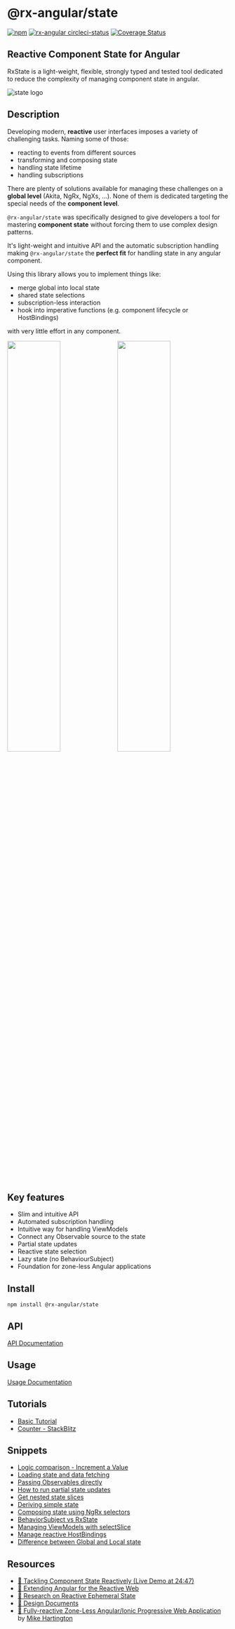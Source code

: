 # @rx-angular/state

[![npm](https://img.shields.io/npm/v/%40rx-angular%2Fstate.svg)](https://www.npmjs.com/package/%40rx-angular%2Fstate)
[![rx-angular circleci-status](https://circleci.com/gh/BioPhoton/rx-angular.svg?style=shield)](https://circleci.com/gh/BioPhoton/rx-angular)
[![Coverage Status](https://coveralls.io/repos/github/BioPhoton/rx-angular/badge.svg?branch=master)](https://coveralls.io/github/BioPhoton/rx-angular?branch=master)

## Reactive Component State for Angular

RxState is a light-weight, flexible, strongly typed and tested tool dedicated to reduce the complexity of managing component state in angular.

![state logo](https://raw.githubusercontent.com/BioPhoton/rx-angular/master/libs/state/images/state_logo.png)

## Description

Developing modern, **reactive** user interfaces imposes a variety of challenging tasks. Naming some of those:

- reacting to events from different sources
- transforming and composing state
- handling state lifetime
- handling subscriptions

There are plenty of solutions available for managing these challenges on a **global level** (Akita, NgRx, NgXs, ...).
None of them is dedicated targeting the special needs of the **component level**.

`@rx-angular/state` was specifically designed to give developers a tool for mastering **component state** without forcing
them to use complex design patterns.

It's light-weight and intuitive API and the automatic subscription handling making `@rx-angular/state`
the **perfect fit** for handling state in any angular component.

Using this library allows you to implement things like:

- merge global into local state
- shared state selections
- subscription-less interaction
- hook into imperative functions (e.g. component lifecycle or HostBindings)

with very little effort in any component.

<p float="left">
  <img src="https://raw.githubusercontent.com/BioPhoton/rx-angular/master/libs/state/images/state_API-names.png" width="49%" />
  <img src="https://raw.githubusercontent.com/BioPhoton/rx-angular/master/libs/state/images/state_API-types.png" width="49%" />
</p>

## Key features

- Slim and intuitive API
- Automated subscription handling
- Intuitive way for handling ViewModels
- Connect any Observable source to the state
- Partial state updates
- Reactive state selection
- Lazy state (no BehaviourSubject)
- Foundation for zone-less Angular applications

## Install

`npm install @rx-angular/state`

## API

[API Documentation](https://github.com/BioPhoton/rx-angular/tree/master/libs/state/docs/api/overview.md)

## Usage

[Usage Documentation](https://github.com/BioPhoton/rx-angular/tree/master/libs/state/docs/usage.md)

## Tutorials

- [Basic Tutorial](https://github.com/BioPhoton/rx-angular/tree/master/apps/state-demo/src/app/examples/demo-basics)
- [Counter - StackBlitz](https://stackblitz.com/edit/rx-angular-state-counter-demo?file=src%2Fapp%2Fcounter%2Fcounter.component.ts)

## Snippets

- [Logic comparison - Increment a Value](https://github.com/BioPhoton/rx-angular/tree/master/libs/state/docs/snippets/logic-comparison--increment-a-value.md)
- [Loading state and data fetching](https://github.com/BioPhoton/rx-angular/tree/master/libs/state/docs/snippets/loading-state-and-data-fetching.md)
- [Passing Observables directly](https://github.com/BioPhoton/rx-angular/tree/master/libs/state/docs/snippets/passing-observables-directly.md)
- [How to run partial state updates](https://github.com/BioPhoton/rx-angular/tree/master/libs/state/docs/snippets/how-can-i-run-partial-state-updates.md)
- [Get nested state slices](https://github.com/BioPhoton/rx-angular/tree/master/libs/state/docs/snippets/get-nested-state-slices.md)
- [Deriving simple state](https://github.com/BioPhoton/rx-angular/tree/master/libs/state/docs/snippets/deriving-simple-state.md)
- [Composing state using NgRx selectors](https://github.com/BioPhoton/rx-angular/tree/master/libs/state/docs/snippets/composing-state-using-ngrx-selectors.md)
- [BehaviorSubject vs RxState](https://github.com/BioPhoton/rx-angular/tree/master/libs/state/docs/snippets/behavior-subject-vs-rx-state.md)
- [Managing ViewModels with selectSlice](https://github.com/BioPhoton/rx-angular/tree/master/libs/state/docs/snippets/selecting-the-viewmodel.md)
- [Manage reactive HostBindings](https://github.com/BioPhoton/rx-angular/tree/master/libs/state/docs/snippets/hostbindings.md)
- [Difference between Global and Local state](https://github.com/BioPhoton/rx-angular/tree/master/libs/state/docs/snippets/global-state-vs-local-state.md)

## Resources

- [🎥 Tackling Component State Reactively (Live Demo at 24:47)](https://www.youtube.com/watch?v=I8uaHMs8rw0)
- [🎥 Extending Angular for the Reactive Web](https://youtu.be/pkN6CeZ8h_U?t=5913)
- [💾 Research on Reactive Ephemeral State](https://dev.to/rxjs/research-on-reactive-ephemeral-state-in-component-oriented-frameworks-38lk)
- [📜 Design Documents](https://hackmd.io/wVkWRc3XQWmtM6YcktRTrA)
- [📑 Fully-reactive Zone-Less Angular/Ionic Progressive Web Application](https://startrack-ng.web.app/search) by [Mike Hartington](https://twitter.com/mhartington)
